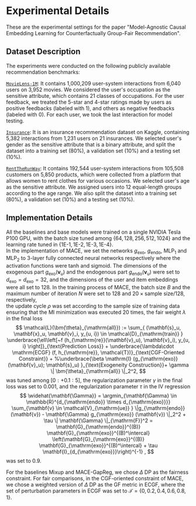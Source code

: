 # Experimental Details
These are the experimental settings for the paper "Model-Agnostic Causal Embedding Learning for Counterfactually Group-Fair Recommendation".

## Dataset Description
The experiments were conducted on the following publicly available recommendation benchmarks:

[$\texttt{MovieLens-1M}$](https://grouplens.org/datasets/movielens/1m/): It contains 1,000,209 user-system interactions from 6,040 users on 3,952 movies. 
We considered the user's occupation as the sensitive attribute, which contains 21 classes of occupations. For the user feedback, we treated the 5-star and 4-star ratings made by users as positive feedbacks (labeled with $1$), and others as negative feedbacks (labeled with $0$).
For each user, we took the last interaction for model testing. 

[$\texttt{Insurance}$](https://www.kaggle.com/mrmorj/insurance-recommendation): 
It is an insurance recommendation dataset on Kaggle, containing 5,382 interactions from 1,231 users on 21 insurances. We selected user's gender as the sensitive attribute that is a binary attribute, and split the dataset into a training set (80\%), a  validation set (10\%) and a testing set (10\%). 

[$\texttt{RentTheRunWay}$](https://www.kaggle.com/datasets/rmisra/clothing-fit-dataset-for-size-recommendation): It contains 192,544 user-system interactions from 105,508 customers on 5,850 products, which were collected from a platform that allows women to rent clothes for various occasions. 
We selected user's age as the sensitive attribute. We assigned users into 12 equal-length groups according to the age range. We also split the dataset into a training set (80\%), a validation set (10\%) and a testing set (10\%). 

## Implementation Details
All the baselines and base models were trained on a single NVIDIA Tesla P100 GPU, with the batch size tuned among $\{64, 128, 256, 512, 1024\}$ and the learning rate tuned in $\{1\text{E-}1, 1\text{E-}2, 1\text{E-}3, 1\text{E-}4\}$.  
In the implementation of MACE, we set the networks $g_{\mathrm{exo}},$ $g_{\mathrm{endo}}$, $\mathrm{MLP}_1$ and $\mathrm{MLP}_2$ to 3-layer  fully connected neural networks respectively where the activation functions were $\mathrm{tanh}$ and $\mathrm{sigmoid}$. 
The dimensions of the exogenous part $g_{\mathrm{exo}}  (\mathbf{v}_u)$ and the endogenous part $g_{\mathrm{endo}}  (\mathbf{v}_u)$ were set to $d_{\mathrm{exo}} = d_{\mathrm{exo}} = 32$, and the dimensions of the user and item embeddings were all set to $128$. 
In the training process of MACE, the batch size $B$ and the maximum number of iteration $N$ were set to $128$ and $20\times \text{sample~size}/ 128$, respectively,  
the update cycle $\rho$ was set according to the sample size of training data ensuring that the MI minimization was executed $20$ times, 
the fair weight $\lambda$ in the final loss 
$$
\mathcal{L}(\bm{\theta}_{\mathrm{all}}) :=
\sum_{ (\mathbf{s}_u, \mathbf{x}_u, \mathbf{v}_i, y_{u, i}) \in \mathcal{D}_{\mathrm{train}} }  
\underbrace{\ell\left[~f (h_{\mathrm{re}}(\mathbf{v}_u), \mathbf{v}_i), y_{u, i} \right]}_{\text{Prediction Loss}} + 
\underbrace{\lambda\cdot \mathrm{ECGF} (f, h_{\mathrm{re}}, \mathcal{T})}_{\text{CGF-Oriented Constraint}} +
%\underbrace{\beta \mathrm{I} (g_{\mathrm{exo}}  (\mathbf{v}_u); \mathbf{s}_u) }_{\text{Exogeneity Construction}}+
\gamma \| \bm{\theta}_{\mathrm{all}} \|_2^2, 
$$
was tuned among $[0:+0.1:5]$, 
the regularization parameter $\gamma$ in the final loss was set to $0.001$, 
and the regularization parameter $\tau$ in the IV regression 
$$
\widehat{\mathbf{\Gamma}}
= \argmin_{\mathbf{\Gamma} \in \mathbb{R}^{d_{\mathrm{endo}} \times d_{\mathrm{exo}}}} \sum_{\mathbf{v} \in \mathcal{V}_{\mathrm{ue}} } \|g_{\mathrm{endo}} (\mathbf{v}) -  \mathbf{\Gamma} g_{\mathrm{exo}}  (\mathbf{v}) \|_2^2 + \tau \| \mathbf{\Gamma} \|_{\mathrm{F}}^2
= \mathbf{G}_{\mathrm{endo}}^{(B)} \mathbf{G}_{\mathrm{exo}}^{(B)^\intercal} \left(\mathbf{G}_{\mathrm{exo}}^{(B)} \mathbf{G}_{\mathrm{exo}}^{(B)^\intercal} + \tau \mathbf{I}_{d_{\mathrm{exo}}}\right)^{-1} ,
$$
was set to $0.9$. 

For the baselines Mixup and MACE-GapReg, we chose $\Delta$ DP as the fairness constraint. 
For fair comparisons, in the CGF-oriented constraint of MACE, we chose a weighted version of $\Delta$ DP as the GF metric in ECGF, where the set of perturbation parameters in ECGF was set to $\mathcal{T} = \{0, 0.2, 0.4, 0.6, 0.8, 1\}.$  